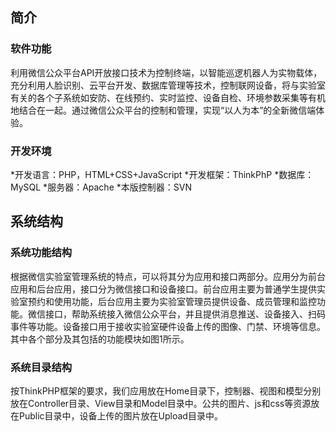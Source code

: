 ﻿## 简介
 ### 软件功能

利用微信公众平台API开放接口技术为控制终端，以智能巡逻机器人为实物载体，充分利用人脸识别、云平台开发、数据库管理等技术，控制联网设备，将与实验室有关的各个子系统如安防、在线预约、实时监控、设备自检、环境参数采集等有机地结合在一起。通过微信公众平台的控制和管理，实现“以人为本”的全新微信端体验。

### 开发环境

*开发语言：PHP，HTML+CSS+JavaScript
*开发框架：ThinkPhP
*数据库：MySQL
*服务器：Apache
*本版控制器：SVN

## 系统结构
### 系统功能结构
根据微信实验室管理系统的特点，可以将其分为应用和接口两部分。应用分为前台应用和后台应用，接口分为微信接口和设备接口。前台应用主要为普通学生提供实验室预约和使用功能，后台应用主要为实验室管理员提供设备、成员管理和监控功能。微信接口，帮助系统接入微信公众平台，并且提供消息推送、设备接入、扫码事件等功能。设备接口用于接收实验室硬件设备上传的图像、门禁、环境等信息。其中各个部分及其包括的功能模块如图1所示。
### 系统目录结构
按ThinkPHP框架的要求，我们应用放在Home目录下，控制器、视图和模型分别放在Controller目录、View目录和Model目录中。公共的图片、js和css等资源放在Public目录中，设备上传的图片放在Upload目录中。

